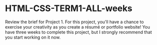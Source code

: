 # HTML-CSS-TERM1-ALL-weeks
Review the brief for Project 1. For this project, you'll have a chance to exercise your creativity as you create a résumé or portfolio website! You have three weeks to complete this project, but I strongly recommend that you start working on it now.
